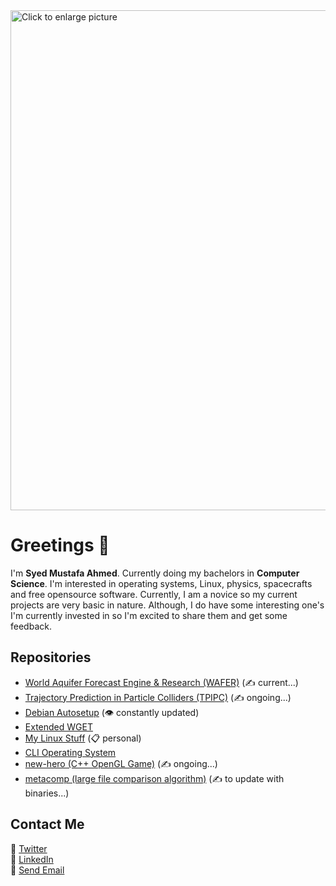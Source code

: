 <img src="https://drive.google.com/uc?export=view&id=11bTzg7oTYWALj8ZhLn97wQXFse-e7dHz" style="width: 800px; max-width: 100%; height: auto" title="Click to enlarge picture" />
</br>

# Greetings 👋
I'm **Syed Mustafa Ahmed**. Currently doing my bachelors in **Computer Science**. I'm interested in operating systems, Linux, physics, spacecrafts and free opensource software. Currently, I am a novice so my current projects are very basic in nature. Although, I do have some interesting one's I'm currently invested in so I'm excited to share them and get some feedback.

## Repositories
- [World Aquifer Forecast Engine & Research (WAFER)](https://github.com/SyedMustafaAhmad/WAFER) (:writing_hand: current...)
- [Trajectory Prediction in Particle Colliders (TPIPC)](https://github.com/SyedMustafaAhmad/TPIPC) (:writing_hand: ongoing...)
- [Debian Autosetup](https://github.com/SyedMustafaAhmad/debian-autosetup) (:eye: constantly updated)
- [Extended WGET](https://github.com/SyedMustafaAhmad/extwget)
- [My Linux Stuff](https://github.com/SyedMustafaAhmad/linux-stuff) (:clipboard: personal)
- [CLI Operating System](https://github.com/SyedMustafaAhmad/OS)
- [new-hero (C++ OpenGL Game)](https://github.com/SyedMustafaAhmad/new_hero) (:writing_hand: ongoing...)
- [metacomp (large file comparison algorithm)](https://github.com/SyedMustafaAhmad/metacomp) (:writing_hand: to update with binaries...)

## Contact Me
:link: [Twitter](https://twitter.com/SMustafaAhmad) </br>
:link: [LinkedIn](https://www.linkedin.com/in/syedmustafaahmad/) </br>
:email: <a href = "mailto: syedmustafaahmad@gmail.com">Send Email</a>
